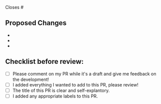 <!-- Note which issues are linked to this pull request (PR) -->
<!-- If this PR is enough to close them you can write something like "Closes #10 and closes #12" -->
<!-- If you just want to reference them without closing them, you can add something like "References #10" -->
Closes #

<!--Structure this Pull Request how you think is best, but here is a suggestion:-->

<!-- Add a short description of the PR here - what you have changed and why -->

## Proposed Changes
<!-- List major changes here, so that the reviewers can have a bit more context -->
  -
  -
  -

## Checklist before review:
<!-- You're invited to open a draft PR so people can see what you are working on sooner -->
- [ ] Please comment on my PR while it's a draft and give me feedback on the development!
- [ ] I added everything I wanted to add to this PR, please review!
- [ ] The title of this PR is clear and self-explantory.
- [ ] I added any appropriate labels to this PR.
